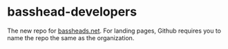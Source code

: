 # basshead-developers

The new repo for [bassheads.net](https://www.bassheads.net). For landing pages, Github requires you to name the repo the same as the organization.
